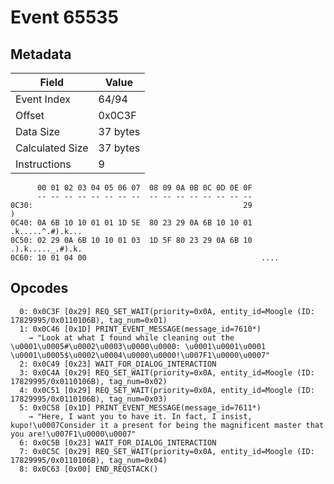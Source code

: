 # Event 65535

## Metadata

| Field           | Value    |
|-----------------|----------|
| Event Index     | 64/94    |
| Offset          | 0x0C3F   |
| Data Size       | 37 bytes |
| Calculated Size | 37 bytes |
| Instructions    | 9        |

```
      00 01 02 03 04 05 06 07  08 09 0A 0B 0C 0D 0E 0F
      -- -- -- -- -- -- -- --  -- -- -- -- -- -- -- --
0C30:                                               29                 )
0C40: 0A 6B 10 10 01 01 1D 5E  80 23 29 0A 6B 10 10 01  .k.....^.#).k...
0C50: 02 29 0A 6B 10 10 01 03  1D 5F 80 23 29 0A 6B 10  .).k....._.#).k.
0C60: 10 01 04 00                                       ....            
```

## Opcodes

```
  0: 0x0C3F [0x29] REQ_SET_WAIT(priority=0x0A, entity_id=Moogle (ID: 17829995/0x0110106B), tag_num=0x01)
  1: 0x0C46 [0x1D] PRINT_EVENT_MESSAGE(message_id=7610*)
    → "Look at what I found while cleaning out the \u0001\u0005#\u0002\u0003\u0000\u0000: \u0001\u0001\u0001 \u0001\u0005$\u0002\u0004\u0000\u0000!\u007F1\u0000\u0007"
  2: 0x0C49 [0x23] WAIT_FOR_DIALOG_INTERACTION
  3: 0x0C4A [0x29] REQ_SET_WAIT(priority=0x0A, entity_id=Moogle (ID: 17829995/0x0110106B), tag_num=0x02)
  4: 0x0C51 [0x29] REQ_SET_WAIT(priority=0x0A, entity_id=Moogle (ID: 17829995/0x0110106B), tag_num=0x03)
  5: 0x0C58 [0x1D] PRINT_EVENT_MESSAGE(message_id=7611*)
    → "Here, I want you to have it. In fact, I insist, kupo!\u0007Consider it a present for being the magnificent master that you are!\u007F1\u0000\u0007"
  6: 0x0C5B [0x23] WAIT_FOR_DIALOG_INTERACTION
  7: 0x0C5C [0x29] REQ_SET_WAIT(priority=0x0A, entity_id=Moogle (ID: 17829995/0x0110106B), tag_num=0x04)
  8: 0x0C63 [0x00] END_REQSTACK()
```
